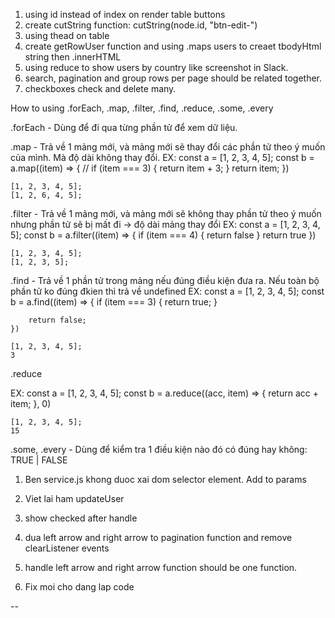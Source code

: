 1. using id instead of index on render table buttons
2. create cutString function: cutString(node.id, "btn-edit-") 
3. using thead on table
4. create getRowUser function and using .maps users to creaet tbodyHtml string then .innerHTML 
5. using reduce to show users by country like screenshot in Slack.
6. search, pagination and group rows per page should be related together.
7. checkboxes check and delete many.

How to using .forEach, .map, .filter, .find, .reduce, .some, .every

.forEach
    - Dùng để đi qua từng phần tử để xem dữ liệu. 

.map
    - Trả về 1 mảng mới, và mảng mới sẽ thay đổi các phần tử theo ý muốn của mình. Mà độ dài không thay đổi.
  EX:
    const a = [1, 2, 3, 4, 5];
    const b = a.map((item) => {
        //
        if (item === 3) {
            return item + 3;
        }
        return item;
    })

    [1, 2, 3, 4, 5];
    [1, 2, 6, 4, 5];

.filter
    - Trả về 1 mảng mới, và mảng mới sẽ không thay phần tử theo ý muốn nhưng phần tử sẽ bị mất đi -> độ dài mảng thay đổi 
  EX:
    const a = [1, 2, 3, 4, 5];
    const b = a.filter((item) => {
        if (item === 4) {
            return false
        }
        return true
    })

    [1, 2, 3, 4, 5];
    [1, 2, 3, 5];

.find 
    - Trả về 1 phần tử trong mảng nếu đúng điều kiện đưa ra. Nếu toàn bộ phần tử ko đúng đkien thì trả về undefined
EX:
    const a = [1, 2, 3, 4, 5];
    const b = a.find((item) => {
        if (item === 3) {
            return true;
        }

        return false;
    })

    [1, 2, 3, 4, 5];
    3


.reduce

EX: 
    const a = [1, 2, 3, 4, 5];
    const b = a.reduce((acc, item) => {
        return acc + item;
    }, 0)
    
    [1, 2, 3, 4, 5];
    15


.some, .every
    - Dùng để kiểm tra 1 điều kiện nào đó có đúng hay không: TRUE | FALSE 





1. Ben service.js khong duoc xai dom selector element. Add to params

2. Viet lai ham updateUser

3. show checked after handle

4. dua left arrow and right arrow to pagination function and remove clearListener events

5. handle left arrow and right arrow function should be one function.

6. Fix moi cho dang lap code 

-- 